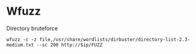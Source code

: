 # Wfuzz

Directory bruteforce 

```
wfuzz -c -z file,/usr/share/wordlists/dirbuster/directory-list-2.3-medium.txt --sc 200 http://$ip/FUZZ
```
```

